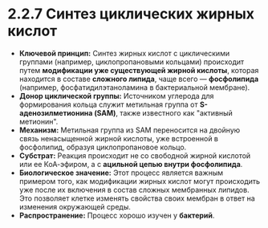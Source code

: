 # 2.2.7 Синтез циклических жирных кислот

*   **Ключевой принцип:** Синтез жирных кислот с циклическими группами (например, циклопропановыми кольцами) происходит путем **модификации уже существующей жирной кислоты**, которая находится в составе **сложного липида**, чаще всего — **фосфолипида** (например, фосфатидилэтаноламина в бактериальной мембране).
*   **Донор циклической группы:** Источником углерода для формирования кольца служит метильная группа от **S-аденозилметионина (SAM)**, также известного как "активный метионин".
*   **Механизм:** Метильная группа из SAM переносится на двойную связь ненасыщенной жирной кислоты, уже встроенной в фосфолипид, образуя циклопропановое кольцо.
*   **Субстрат:** Реакция происходит не со свободной жирной кислотой или ее КоА-эфиром, а с **ацильной цепью внутри фосфолипида**.
*   **Биологическое значение:** Этот процесс является важным примером того, как модификации жирных кислот могут происходить уже после их включения в состав сложных мембранных липидов. Это позволяет клетке изменять свойства своих мембран в ответ на изменения окружающей среды.
*   **Распространение:** Процесс хорошо изучен у **бактерий**.
